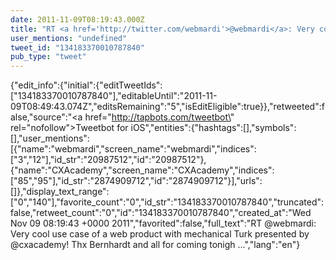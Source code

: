 ```yaml
---
date: 2011-11-09T08:19:43.000Z
title: "RT <a href='http://twitter.com/webmardi'>@webmardi</a>: Very cool use case of a web product with mechanical Turk  presented by <a href='http://twitter.com/cxacademy'>@cxacademy</a>! Thx Bernhardt and all for coming tonigh ...″"
user_mentions: "undefined"
tweet_id: "134183370010787840"
pub_type: "tweet"
---
```

{"edit_info":{"initial":{"editTweetIds":["134183370010787840"],"editableUntil":"2011-11-09T08:49:43.074Z","editsRemaining":"5","isEditEligible":true}},"retweeted":false,"source":"<a href=\"http://tapbots.com/tweetbot\" rel=\"nofollow\">Tweetbot for iOS</a>","entities":{"hashtags":[],"symbols":[],"user_mentions":[{"name":"webmardi","screen_name":"webmardi","indices":["3","12"],"id_str":"20987512","id":"20987512"},{"name":"CXAcademy","screen_name":"CXAcademy","indices":["85","95"],"id_str":"2874909712","id":"2874909712"}],"urls":[]},"display_text_range":["0","140"],"favorite_count":"0","id_str":"134183370010787840","truncated":false,"retweet_count":"0","id":"134183370010787840","created_at":"Wed Nov 09 08:19:43 +0000 2011","favorited":false,"full_text":"RT @webmardi: Very cool use case of a web product with mechanical Turk  presented by @cxacademy! Thx Bernhardt and all for coming tonigh ...","lang":"en"}
